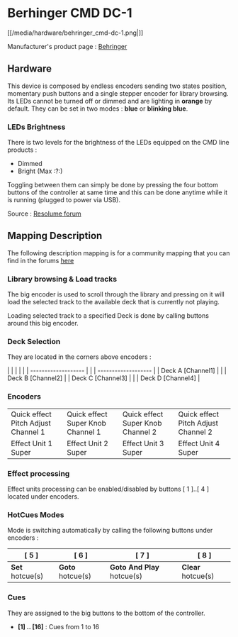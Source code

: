 # Berhinger CMD DC-1

[[/media/hardware/behringer_cmd-dc-1.png|]]

Manufacturer's product page :
[Behringer](https://www.music-group.com/Categories/Behringer/Computer-Audio/DJ-Controllers/CMD-DC-1/p/P0AJG)

## Hardware

This device is composed by <span class="underline">endless
encoders</span> sending two states position, momentary push buttons and
a single stepper encoder for library browsing. Its LEDs cannot be turned
off or dimmed and are lighting in **orange** by default. They can be set
in two modes : **blue** or **blinking blue**.

### LEDs Brightness

There is two levels for the brightness of the LEDs equipped on the CMD
line products :

  - Dimmed
  - Bright (Max :?:)

Toggling between them can simply be done by pressing the four bottom
buttons of the controller at same time and this can be done anytime
while it is running (plugged to power via USB).

Source : [Resolume
forum](http://resolume.com/forum/viewtopic.php?f=7&t=10639#p42068)

## Mapping Description

The following description mapping is for a community mapping that you
can find in the forums
[here](http://www.mixxx.org/forums/viewtopic.php?f=7&t=7945)

### Library browsing & Load tracks

The big encoder is used to scroll through the library and pressing on it
will load the selected track to the available deck that is currently not
playing.

Loading selected track to a specified Deck is done by calling buttons
around this big encoder.

### Deck Selection

They are located in the corners above encoders :

|                     |  |  |                     |
| ------------------- |  |  | ------------------- |
| Deck A \[Channel1\] |  |  | Deck B \[Channel2\] |
| Deck C \[Channel3\] |  |  | Deck D \[Channel4\] |

### Encoders

|                                     |                                   |                                   |                                     |
| ----------------------------------- | --------------------------------- | --------------------------------- | ----------------------------------- |
| Quick effect Pitch Adjust Channel 1 | Quick effect Super Knob Channel 1 | Quick effect Super Knob Channel 2 | Quick effect Pitch Adjust Channel 2 |
| Effect Unit 1 Super                 | Effect Unit 2 Super               | Effect Unit 3 Super               | Effect Unit 4 Super                 |

### Effect processing

Effect units processing can be enabled/disabled by buttons \[ 1 \]..\[ 4
\] located under encoders.

### HotCues Modes

Mode is switching automatically by calling the following buttons under
encoders :

| \[ 5 \]           | \[ 6 \]            | \[ 7 \]                     | \[ 8 \]             |
| ----------------- | ------------------ | --------------------------- | ------------------- |
| **Set** hotcue(s) | **Goto** hotcue(s) | **Goto And Play** hotcue(s) | **Clear** hotcue(s) |

### Cues

They are assigned to the big buttons to the bottom of the controller.

  - **\[1\] .. \[16\]** : Cues from 1 to 16

